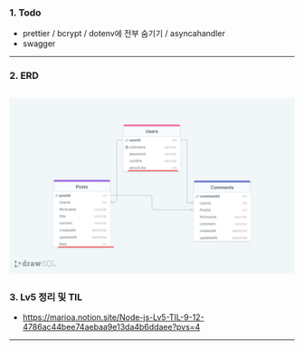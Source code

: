 ### 1. Todo
- prettier / bcrypt / dotenv에 전부 숨기기 / asyncahandler
- swagger

---
### 2. ERD
![Alt text](LV5-ERD.png)
---
### 3. Lv5 정리 및 TIL
- https://marioa.notion.site/Node-js-Lv5-TIL-9-12-4786ac44bee74aebaa9e13da4b6ddaee?pvs=4

---